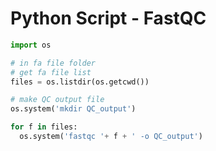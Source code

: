 Python Script - FastQC
==================

```python
import os

# in fa file folder
# get fa file list
files = os.listdir(os.getcwd())

# make QC output file
os.system('mkdir QC_output')

for f in files:
  os.system('fastqc '+ f + ' -o QC_output')

```
